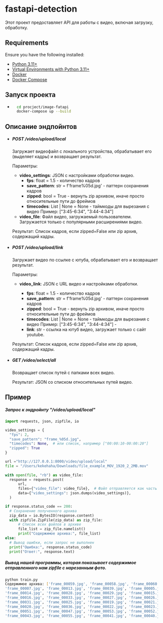 # fastapi-detection

Этот проект предоставляет API для работы с видео, включая загрузку, обработку.

## Requirements

Ensure you have the following installed:

- [Python 3.11+](https://www.python.org/downloads/)
- [Virtual Environments with Python 3.11+](https://docs.python.org/3/tutorial/venv.html)
- [Docker](https://docs.docker.com/engine/install/)
- [Docker Compose](https://docs.docker.com/compose/install/)

## Запуск проекта

- ```bash
    cd procject/image-fatapi
    docker-compose up --build
    ```

## Описание эндпойнтов

- ##### POST /video/upload/local

  Загружает видеофайл с локального устройства, обрабатывает его (выделяет кадры) и возвращает результат.

  Параметры:

  - **video_settings**: JSON с настройками обработки видео.
    - **fps**: float = 1.5 - количество кадров
    - **save_pattern**: str = f'frame%05d.jpg' - паттерн сохранения кадров
    - **zipped**: bool = True - вернуть zip архивом, иначе просто относительные пути до фреймов
    - **timecodes**: List | None = None - таймкоды для вырезания с видео
      Пример: ["3:45-6:34", "3:44-4:34"]
  - **video_file**: Файл видео, загружаемый пользователем. Загружается только с популярными расширениями видео.

  Результат:
  Список кадров, если zipped=False или zip архив, содержащий кадры.

- ##### POST /video/upload/link

  Загружает видео по ссылке с ютуба, обрабатывает его и возвращает результат.

  Параметры:

  - **video_link**: JSON с URL видео и настройками обработки.

    - **fps**: float = 1.5 - количество кадров
    - **save_pattern**: str = f'frame%05d.jpg' - паттерн сохранения кадров
    - **zipped**: bool = True - вернуть zip архивом, иначе просто относительные пути до фреймов
    - **timecodes**: List | None = None - таймкоды для вырезания с видео
      Пример: ["3:45-6:34", "3:44-4:34"] -

    * **link**: str - ссылка на ютуб видео, загружает только с сайт youtube.

  Результат:
  Список кадров, если zipped=False или zip архив, содержащий кадры.

- ##### GET /video/select/all

  Возвращает список путей с папками всех видео.

  Результат:
  JSON со списком относительных путей видео.

## Пример

##### Запрос к эндройнту "/video/upload/local"

  ```python
import requests, json, zipfile, io

video_settings = {
    "fps": 2,
    "save_pattern": "frame_%05d.jpg",
    "timecodes": None,  # или список, например ["00:00:10-00:00:20"]
    "zipped": True
}

url ="http://127.0.0.1:8000/video/upload/local"
file = "/Users/kekehaha/Downloads/file_example_MOV_1920_2_2MB.mov"
    
with open(file, "rb") as video_file:
    response = requests.post(
        url,
        files={"video_file": video_file},  # Файл отправляется как часть формы
        data={"video_settings": json.dumps(video_settings)},
    )

if response.status_code == 200:
    # Сохранение полученного архива
    zip_data = io.BytesIO(response.content)
    with zipfile.ZipFile(zip_data) as zip_file:
        # Список всех файлов в архиве
        file_list = zip_file.namelist()
        print("Содержимое архива:", file_list)
else:
    # Вывод ошибки, если запрос не выполнен
    print("Ошибка:", response.status_code)
    print("Ответ:", response.text)
```
##### Вывод нашей программы, которая показывает содержимое отправленного нам zipfile с нарезанным фото.
```zsh
python train.py
Содержимое архива: ['frame_00059.jpg', 'frame_00058.jpg', 'frame_00060.jpg', 'frame_00048.jpg', 'frame_00049.jpg', 'frame_00012.jpg', 'frame_00006.jpg',
'frame_00007.jpg', 'frame_00013.jpg', 'frame_00039.jpg', 'frame_00005.jpg', 'frame_00011.jpg', 'frame_00010.jpg', 'frame_00004.jpg', 'frame_00038.jpg',
'frame_00014.jpg', 'frame_00028.jpg', 'frame_00029.jpg', 'frame_00015.jpg', 'frame_00001.jpg', 'frame_00017.jpg', 'frame_00003.jpg', 'frame_00002.jpg',
'frame_00016.jpg', 'frame_00033.jpg', 'frame_00027.jpg', 'frame_00026.jpg', 'frame_00032.jpg', 'frame_00018.jpg', 'frame_00024.jpg', 'frame_00030.jpg',
'frame_00031.jpg', 'frame_00025.jpg', 'frame_00019.jpg', 'frame_00021.jpg', 'frame_00035.jpg', 'frame_00009.jpg', 'frame_00008.jpg', 'frame_00034.jpg',
'frame_00020.jpg', 'frame_00036.jpg', 'frame_00022.jpg', 'frame_00023.jpg', 'frame_00037.jpg', 'frame_00050.jpg', 'frame_00044.jpg', 'frame_00045.jpg',
'frame_00051.jpg', 'frame_00047.jpg', 'frame_00053.jpg', 'frame_00052.jpg', 'frame_00046.jpg', 'frame_00042.jpg', 'frame_00056.jpg', 'frame_00057.jpg',
'frame_00043.jpg', 'frame_00055.jpg', 'frame_00041.jpg', 'frame_00040.jpg', 'frame_00054.jpg']
```
